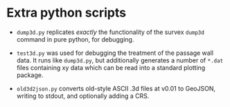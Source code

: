 # Extra python scripts

* `dump3d.py` replicates _exactly_ the functionality of the survex
  `dump3d` command in pure python, for debugging.

* `test3d.py` was used for debugging the treatment of the passage wall
  data.  It runs like `dump3d.py`, but additionally generates a number of
  `*.dat` files containing xy data which can be read into a standard
  plotting package.

* `old3d2json.py` converts old-style ASCII .3d files at v0.01 to
  GeoJSON, writing to stdout, and optionally adding a CRS.

